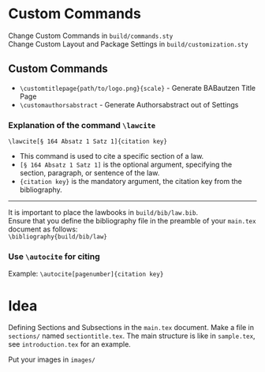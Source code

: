 # Custom Commands

Change Custom Commands in `build/commands.sty`  
Change Custom Layout and Package Settings in `build/customization.sty`

## Custom Commands

- `\customtitlepage{path/to/logo.png}{scale}` - Generate BABautzen Title Page
- `\customauthorsabstract` - Generate Authorsabstract out of Settings

### Explanation of the command `\lawcite`

`\lawcite[§ 164 Absatz 1 Satz 1]{citation key}`

- This command is used to cite a specific section of a law.
- `[§ 164 Absatz 1 Satz 1]` is the optional argument, specifying the section, paragraph, or sentence of the law.
- `{citation key}` is the mandatory argument, the citation key from the bibliography.

---

It is important to place the lawbooks in `build/bib/law.bib`.  
Ensure that you define the bibliography file in the preamble of your `main.tex` document as follows:  
`\bibliography{build/bib/law}`

### Use `\autocite` for citing

Example: `\autocite[pagenumber]{citation key}`

# Idea

Defining Sections and Subsections in the `main.tex` document. Make a file in `sections/` named `sectiontitle.tex`. The main structure is like in `sample.tex`, see `introduction.tex` for an example.

Put your images in `images/`
